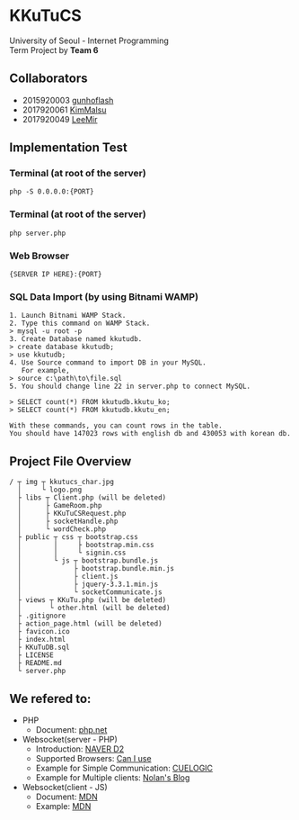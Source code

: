 # KKuTuCS
University of Seoul - Internet Programming\
Term Project by __Team 6__

## Collaborators
* 2015920003 [gunhoflash](https://github.com/gunhoflash)
* 2017920061 [KimMalsu](https://github.com/KimMalsu)
* 2017920049 [LeeMir](https://github.com/LeeMir)

## Implementation Test
### Terminal (at root of the server)
```
php -S 0.0.0.0:{PORT}
```
### Terminal (at root of the server)
```
php server.php
```
### Web Browser
```
{SERVER IP HERE}:{PORT}
```
### SQL Data Import (by using Bitnami WAMP)
```
1. Launch Bitnami WAMP Stack.
2. Type this command on WAMP Stack.
> mysql -u root -p
3. Create Database named kkutudb.
> create database kkutudb;
> use kkutudb;
4. Use Source command to import DB in your MySQL.
   For example,
> source c:\path\to\file.sql
5. You should change line 22 in server.php to connect MySQL.
```
```
> SELECT count(*) FROM kkutudb.kkutu_ko;
> SELECT count(*) FROM kkutudb.kkutu_en;

With these commands, you can count rows in the table.
You should have 147023 rows with english db and 430053 with korean db.
```

## Project File Overview
```
/ ┬ img ┬ kkutucs_char.jpg
  │     └ logo.png
  ├ libs ┬ Client.php (will be deleted)
  │      ├ GameRoom.php
  │      ├ KKuTuCSRequest.php
  │      ├ socketHandle.php
  │      └ wordCheck.php
  ├ public ┬ css ┬ bootstrap.css
  │        │     ├ bootstrap.min.css
  │        │     └ signin.css
  │        └ js ┬ bootstrap.bundle.js
  │             ├ bootstrap.bundle.min.js
  │             ├ client.js
  │             ├ jquery-3.3.1.min.js
  │             └ socketCommunicate.js
  ├ views ┬ KKuTu.php (will be deleted)
  │       └ other.html (will be deleted)
  ├ .gitignore
  ├ action_page.html (will be deleted)
  ├ favicon.ico
  ├ index.html
  ├ KKuTuDB.sql
  ├ LICENSE
  ├ README.md
  └ server.php
```

## We refered to:
* PHP
  * Document: [php.net](http://php.net/)
* Websocket(server - PHP)
  * Introduction: [NAVER D2](https://d2.naver.com/helloworld/1336)
  * Supported Browsers: [Can I use](https://caniuse.com/#search=websocket)
  * Example for Simple Communication: [CUELOGIC](https://www.cuelogic.com/blog/php-and-html5-websocket-server-and-client-communication)
  * Example for Multiple clients: [Nolan's Blog](https://www.nolanchou.com/?p=997&fbclid=IwAR2RI43qe_OkmmaCXOUC7wyDw6_lxljrnBctD-i2XVpPF-cn6arA9Uyxads)
* Websocket(client - JS)
  * Document: [MDN](https://developer.mozilla.org/ko/docs/Web/API/WebSocket)
  * Example: [MDN](https://developer.mozilla.org/ko/docs/WebSockets/Writing_WebSocket_client_applications)